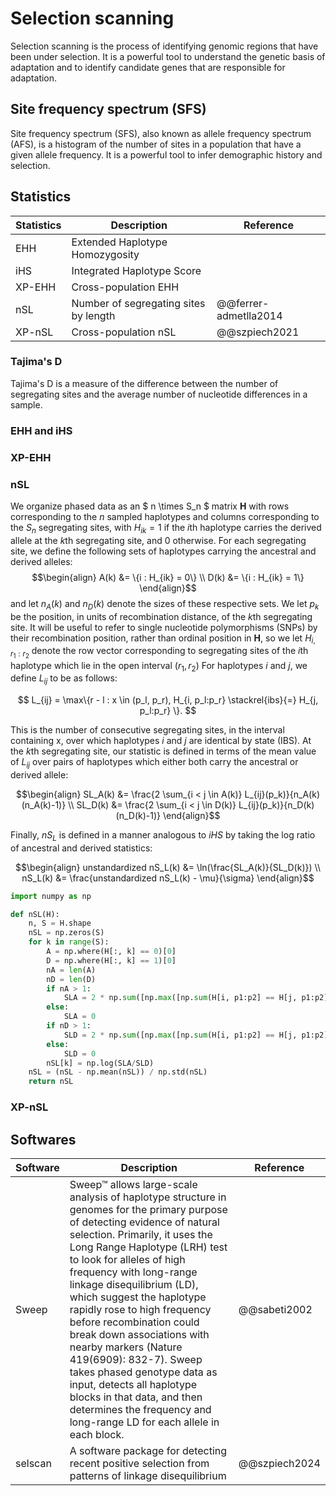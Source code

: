 # Selection scanning

Selection scanning is the process of identifying genomic regions that have been under selection.
It is a powerful tool to understand the genetic basis of adaptation and to identify candidate genes that are responsible for adaptation.

## Site frequency spectrum (SFS)

Site frequency spectrum (SFS), also known as allele frequency spectrum (AFS), is a histogram of the number of sites in a population that have a given allele frequency.
It is a powerful tool to infer demographic history and selection.

## Statistics


| Statistics | Description                           | Reference            |
| ---------- | ------------------------------------- | -------------------- |
| EHH        | Extended Haplotype Homozygosity       | |
| iHS        | Integrated Haplotype Score            | |
| XP-EHH     | Cross-population EHH                  | |
| nSL        | Number of segregating sites by length | @@ferrer-admetlla2014 |
| XP-nSL     | Cross-population nSL                  | @@szpiech2021         |

### Tajima's D

Tajima's D is a measure of the difference between the number of segregating sites and the average number of nucleotide differences in a sample.

### EHH and iHS

### XP-EHH

### nSL

We organize phased data as an $ n \times S_n $ matrix $\mathbf{H}$ with rows corresponding to the $n$ sampled haplotypes and columns corresponding to the $S_n$ segregating sites, with $H_{ik}=1$ if the $i$th haplotype carries the derived allele at the $k$th segregating site, and 0 otherwise.
For each segregating site, we define the following sets of haplotypes carrying the ancestral and derived alleles:
$$\begin{align}
A(k) &= \{i : H_{ik} = 0\} \\
D(k) &= \{i : H_{ik} = 1\}
\end{align}$$
and let $n_A(k)$ and $n_D(k)$ denote the sizes of these respective sets.
We let $p_k$ be the position, in units of recombination distance, of the $k$th segregating site.
It will be useful to refer to single nucleotide polymorphisms (SNPs) by their recombination position, rather than ordinal position in $\mathbf{H}$, so we let $H_{i,r_1:r_2}$ denote the row vector corresponding to segregating sites of the $i$th haplotype which lie in the open interval $(r_1, r_2)$ For haplotypes $i$ and $j$, we define $L_{ij}$ to be as follows:

$$
    L_{ij} = \max\{r - l : x \in (p_l, p_r), H_{i, p_l:p_r} \stackrel{ibs}{=} H_{j, p_l:p_r} \}.
$$

This is the number of consecutive segregating sites, in the interval containing x, over which haplotypes $i$ and $j$ are identical by state (IBS). At the $k$th segregating site, our statistic is defined in terms of the mean value of $L_{ij}$ over pairs of haplotypes which either both carry the ancestral or derived allele:

$$\begin{align}
SL_A(k) &= \frac{2 \sum_{i < j \in A(k)} L_{ij}(p_k)}{n_A(k)(n_A(k)-1)} \\
SL_D(k) &= \frac{2 \sum_{i < j \in D(k)} L_{ij}(p_k)}{n_D(k)(n_D(k)-1)}
\end{align}$$

Finally, $nS_L$ is defined in a manner analogous to $iHS$ by taking the log ratio of ancestral and derived statistics:

$$\begin{align}
unstandardized nS_L(k) &= \ln(\frac{SL_A(k)}{SL_D(k)}) \\
nS_L(k) &= \frac{unstandardized nS_L(k) - \mu}{\sigma}
\end{align}$$

```python
import numpy as np

def nSL(H):
    n, S = H.shape
    nSL = np.zeros(S)
    for k in range(S):
        A = np.where(H[:, k] == 0)[0]
        D = np.where(H[:, k] == 1)[0]
        nA = len(A)
        nD = len(D)
        if nA > 1:
            SLA = 2 * np.sum([np.max([np.sum(H[i, p1:p2] == H[j, p1:p2]) for p1, p2 in zip(np.where(H[i] != H[j])[0][:-1], np.where(H[i] != H[j])[0][1:])]) for i in A for j in A if i < j]) / (nA * (nA - 1))
        else:
            SLA = 0
        if nD > 1:
            SLD = 2 * np.sum([np.max([np.sum(H[i, p1:p2] == H[j, p1:p2]) for p1, p2 in zip(np.where(H[i] != H[j])[0][:-1], np.where(H[i] != H[j])[0][1:])]) for i in D for j in D if i < j]) / (nD * (nD - 1))
        else:
            SLD = 0
        nSL[k] = np.log(SLA/SLD)
    nSL = (nSL - np.mean(nSL)) / np.std(nSL)
    return nSL
```

### XP-nSL

## Softwares

| Software | Description | Reference |
| -------- | ----------- | --------- |
| Sweep    | Sweep™ allows large-scale analysis of haplotype structure in genomes for the primary purpose of detecting evidence of natural selection. Primarily, it uses the Long Range Haplotype (LRH) test to look for alleles of high frequency with long-range linkage disequilibrium (LD), which suggest the haplotype rapidly rose to high frequency before recombination could break down associations with nearby markers (Nature 419(6909): 832-7). Sweep takes phased genotype data as input, detects all haplotype blocks in that data, and then determines the frequency and long-range LD for each allele in each block. | @@sabeti2002 |
| selscan  | A software package for detecting recent positive selection from patterns of linkage disequilibrium | @@szpiech2024 |
